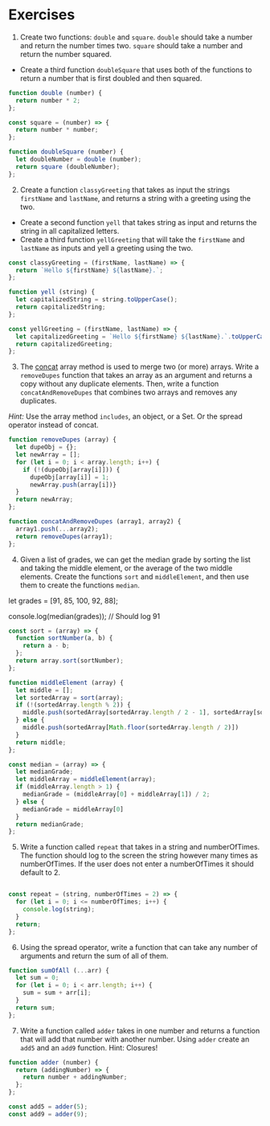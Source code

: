 # Exercises

1. Create two functions: `double` and `square`.
`double` should take a number and return the number times two.
`square` should take a number and return the number squared.

 * Create a third function `doubleSquare` that uses both of the functions to return a number that is first doubled and then squared.

 ```js
 function double (number) {
   return number * 2;
 };

 const square = (number) => {
   return number * number;
 };

 function doubleSquare (number) {
   let doubleNumber = double (number);
   return square (doubleNumber);
 };
 ```

2. Create a function `classyGreeting` that takes as input the strings `firstName`  and `lastName`,
and returns a string with a greeting using the two.

  * Create a second function `yell`  that takes string as input and returns the string in all capitalized letters.
  * Create a third function  `yellGreeting`  that will take the `firstName`  and `lastName`  as inputs and yell a greeting using the two.

```js
const classyGreeting = (firstName, lastName) => {
  return `Hello ${firstName} ${lastName}.`;
};

function yell (string) {
  let capitalizedString = string.toUpperCase();
  return capitalizedString;
};

const yellGreeting = (firstName, lastName) => {
  let capitalizedGreeting = `Hello ${firstName} ${lastName}.`.toUpperCase();
  return capitalizedGreeting;
};
```

3. The [concat](https://www.w3schools.com/jsreF/jsref_concat_array.asp) array method is used to merge two (or more) arrays.
Write a `removeDupes` function that takes an array as an argument and returns a copy without any duplicate elements.
Then, write a function `concatAndRemoveDupes`  that combines two arrays and removes any duplicates.

  _Hint:_ Use the array method `includes`, an object, or a Set. Or the spread operator instead of concat.

```js
function removeDupes (array) {
  let dupeObj = {};
  let newArray = [];
  for (let i = 0; i < array.length; i++) {
    if (!(dupeObj[array[i]])) {
      dupeObj[array[i]] = 1;
      newArray.push(array[i])}
  }
  return newArray;
};

function concatAndRemoveDupes (array1, array2) {
  array1.push(...array2);
  return removeDupes(array1);
};
```

4. Given a list of grades, we can get the median grade by sorting the list and taking the middle element, or the average of the two middle elements.
Create the functions `sort` and `middleElement`, and then use them to create the functions `median`.

let grades = [91, 85, 100, 92, 88];

console.log(median(grades)); // Should log 91

```js
const sort = (array) => {
  function sortNumber(a, b) {
    return a - b;
  };
  return array.sort(sortNumber);
};

function middleElement (array) {
  let middle = [];
  let sortedArray = sort(array);
  if (!(sortedArray.length % 2)) {
    middle.push(sortedArray[sortedArray.length / 2 - 1], sortedArray[sortedArray.length / 2])
  } else {
    middle.push(sortedArray[Math.floor(sortedArray.length / 2)])
  }
  return middle;
};

const median = (array) => {
  let medianGrade;
  let middleArray = middleElement(array);
  if (middleArray.length > 1) {
    medianGrade = (middleArray[0] + middleArray[1]) / 2;
  } else {
    medianGrade = middleArray[0]
  }
  return medianGrade;
};
```

5. Write a function called `repeat` that takes in a string and numberOfTimes. The function should log to the screen the string however
many times as numberOfTimes. If the user does not enter a numberOfTimes it should default to 2.

```js

const repeat = (string, numberOfTimes = 2) => {
  for (let i = 0; i <= numberOfTimes; i++) {
    console.log(string);
  }
  return;
};
```


6. Using the spread operator, write a function that can take any number of arguments and return the sum of all of them.

```js
function sumOfAll (...arr) {
  let sum = 0;
  for (let i = 0; i < arr.length; i++) {
    sum = sum + arr[i];
  }
  return sum;
};
```

7. Write a function called `adder` takes in one number and returns a function that will add that number with another number.
Using `adder` create an `add5` and an `add9` function. Hint: Closures!

```js
function adder (number) {
  return (addingNumber) => {
    return number + addingNumber;
  };
};

const add5 = adder(5);
const add9 = adder(9);
```
